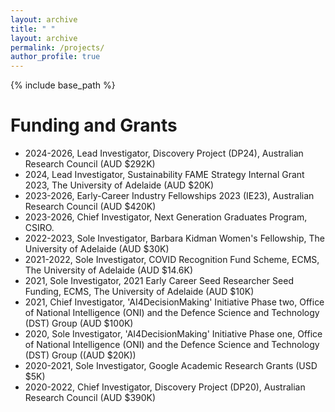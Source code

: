```yaml
---
layout: archive
title: " "
layout: archive
permalink: /projects/
author_profile: true
---
```


{% include base_path %}

# Funding and Grants

* 2024-2026, Lead Investigator, Discovery Project (DP24),  Australian Research Council (AUD $292K)
* 2024, Lead Investigator, Sustainability FAME Strategy Internal Grant 2023, The University of Adelaide (AUD $20K)
* 2023-2026, Early-Career Industry Fellowships 2023 (IE23), Australian Research Council (AUD $420K)
* 2023-2026, Chief Investigator, Next Generation Graduates Program, CSIRO.
* 2022-2023, Sole Investigator, Barbara Kidman Women's Fellowship, The University of Adelaide (AUD $30K)
* 2021-2022, Sole Investigator, COVID Recognition Fund Scheme, ECMS, The University of Adelaide (AUD $14.6K)
* 2021, Sole Investigator, 2021 Early Career Seed Researcher Seed Funding, ECMS, The University of Adelaide (AUD $10K)
* 2021, Chief Investigator, 'AI4DecisionMaking' Initiative Phase two, Office of National Intelligence (ONI) and the Defence Science and Technology (DST) Group (AUD $100K) <!--With A/Prof. Markus Wagner, Dr. Chetan Arora, Dr. Menasha Thilakaratne, Dr Thushari Atapattu and Dr. Christoph Treude,--> 
* 2020, Sole Investigator, 'AI4DecisionMaking' Initiative Phase one, Office of National Intelligence (ONI) and the Defence Science and Technology (DST) Group ((AUD $20K))
* 2020-2021, Sole Investigator, Google Academic Research Grants</a> (USD $5K)
* 2020-2022, Chief Investigator, Discovery Project (DP20), Australian Research Council (AUD $390K) <!--With Prof. Michael Sheng (Lead CI), Prof Jian Yang and Prof. Schahram Dustdar.--> 
